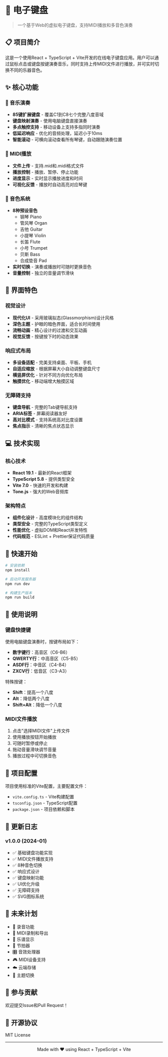 # 🎹 电子键盘

> 一个基于Web的虚拟电子键盘，支持MIDI播放和多音色演奏

## 📋 项目简介

这是一个使用React + TypeScript + Vite开发的在线电子键盘应用。用户可以通过鼠标点击或键盘按键演奏音乐，同时支持上传MIDI文件进行播放，并可实时切换不同的乐器音色。

## ✨ 核心功能

### 🎵 音乐演奏
- **85键扩展键盘** - 覆盖C1到C8七个完整八度音域
- **键盘映射演奏** - 使用电脑键盘直接演奏
- **多点触控支持** - 移动设备上支持多指同时演奏
- **低延迟响应** - 优化的音频处理，延迟小于10ms
- **智能滚动** - 可横向滚动查看所有琴键，自动跟随演奏位置

### 🎼 MIDI播放
- **文件上传** - 支持.mid和.midi格式文件
- **播放控制** - 播放、暂停、停止功能
- **进度显示** - 实时显示播放进度和时间
- **可视化反馈** - 播放时自动高亮对应琴键

### 🎸 音色系统
- **8种预设音色**
  - 钢琴 Piano
  - 管风琴 Organ
  - 吉他 Guitar
  - 小提琴 Violin
  - 长笛 Flute
  - 小号 Trumpet
  - 贝斯 Bass
  - 合成垫音 Pad
- **实时切换** - 演奏或播放时可随时更换音色
- **音量控制** - 独立的音量调节滑块

## 🎨 界面特色

### 视觉设计
- **现代化UI** - 采用玻璃拟态(Glassmorphism)设计风格
- **深色主题** - 护眼的暗色界面，适合长时间使用
- **流畅动画** - 精心设计的过渡和交互动画
- **视觉反馈** - 按键按下时的动态效果

### 响应式布局
- **多设备适配** - 完美支持桌面、平板、手机
- **自适应缩放** - 根据屏幕大小自动调整键盘尺寸
- **横竖屏优化** - 针对不同方向优化布局
- **触摸优化** - 移动端增大触摸区域

### 无障碍支持
- **键盘导航** - 完整的Tab键导航支持
- **ARIA标签** - 屏幕阅读器友好
- **高对比模式** - 支持系统高对比度设置
- **焦点指示** - 清晰的焦点状态显示

## 💻 技术实现

### 核心技术
- **React 19.1** - 最新的React框架
- **TypeScript 5.8** - 提供类型安全
- **Vite 7.0** - 快速的开发和构建
- **Tone.js** - 强大的Web音频库

### 架构特点
- **组件化设计** - 高度模块化的组件结构
- **类型安全** - 完整的TypeScript类型定义
- **性能优化** - 虚拟DOM和React并发特性
- **代码规范** - ESLint + Prettier保证代码质量

## 🚀 快速开始

```bash
# 安装依赖
npm install

# 启动开发服务器
npm run dev

# 构建生产版本
npm run build
```

## 📖 使用说明

### 键盘快捷键

使用电脑键盘演奏时，按键布局如下：

- **数字键行**：高音区（C6-B6）
- **QWERTY行**：中高音区（C5-B5）
- **ASDF行**：中音区（C4-B4）
- **ZXCV行**：低音区（C3-A3）

特殊按键：
- **Shift**：提高一个八度
- **Alt**：降低两个八度
- **Shift+Alt**：降低一个八度

### MIDI文件播放

1. 点击"选择MIDI文件"上传文件
2. 使用播放按钮开始播放
3. 可随时暂停或停止
4. 拖动音量滑块调节音量
5. 播放过程中可切换音色

## 🔧 项目配置

项目使用标准的Vite配置，主要配置文件：

- `vite.config.ts` - Vite构建配置
- `tsconfig.json` - TypeScript配置
- `package.json` - 项目依赖和脚本

## 📝 更新日志

### v1.0.0 (2024-01)
- ✅ 基础键盘功能实现
- ✅ MIDI文件播放支持
- ✅ 8种音色切换
- ✅ 响应式设计
- ✅ 键盘映射功能
- ✅ UI优化升级
- ✅ 无障碍支持
- ✅ SVG图标系统

## 🎯 未来计划

- 🎵 录音功能
- 🎹 MIDI录制和导出
- 🎼 乐谱显示
- 🥁 节拍器
- 🎛️ 音效处理器
- 🎮 MIDI设备支持
- ☁️ 云端存储
- 🎨 主题切换

## 🤝 参与贡献

欢迎提交Issue和Pull Request！

## 📄 开源协议

MIT License

---

<p align="center">Made with ❤️ using React + TypeScript + Vite</p>